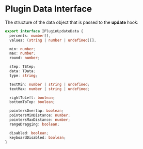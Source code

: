 # Plugin Data Interface

The structure of the data object that is passed to the **update** hook:

```typescript
export interface IPluginUpdateData {
  percents: number[],
  values: (string | number | undefined)[],

  min: number;
  max: number;
  round: number;

  step: TStep;
  data: TData;
  type: string;

  textMin: number | string | undefined;
  textMax: number | string | undefined;

  rightToLeft: boolean;
  bottomToTop: boolean;

  pointersOverlap: boolean;
  pointersMinDistance: number;
  pointersMaxDistance: number;
  rangeDragging: boolean;

  disabled: boolean;
  keyboardDisabled: boolean;
}
```